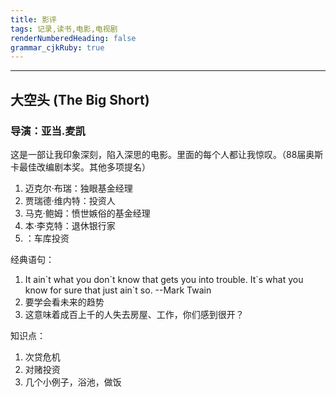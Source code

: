 ```yaml
---
title: 影评
tags: 记录,读书,电影,电视剧
renderNumberedHeading: false
grammar_cjkRuby: true
---
```



---
## 大空头  (The Big Short)
### 导演：亚当.麦凯
这是一部让我印象深刻，陷入深思的电影。里面的每个人都让我惊叹。（88届奥斯卡最佳改编剧本奖。其他多项提名）

 1. 迈克尔·布瑞：独眼基金经理
 2. 贾瑞德·维内特：投资人
 3. 马克·鲍姆：愤世嫉俗的基金经理
 4. 本·李克特：退休银行家
 5. ：车库投资

经典语句：
1. It ain\`t what you don\`t know that gets you into trouble. It\`s what you know for sure that just ain\`t so.  --Mark Twain
2. 要学会看未来的趋势
3. 这意味着成百上千的人失去房屋、工作，你们感到很开？

知识点：
1. 次贷危机
2. 对赌投资
3. 几个小例子，浴池，做饭